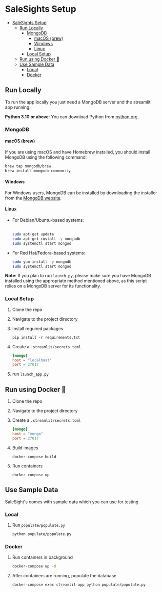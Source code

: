 # SaleSights Setup

- [SaleSights Setup](#salesights-setup)
  - [Run Locally](#run-locally)
    - [MongoDB](#mongodb)
      - [macOS (brew)](#macos-brew)
      - [Windows](#windows)
      - [Linux](#linux)
    - [Local Setup](#local-setup)
  - [Run using Docker 🐋](#run-using-docker-)
  - [Use Sample Data](#use-sample-data)
    - [Local](#local)
    - [Docker](#docker)

## Run Locally

To run the app locally you just need a MongoDB server and the streamlit app running.

**Python 3.10 or above**: You can download Python from [python.org](https://www.python.org/downloads/).

### MongoDB

#### macOS (brew) 
If you are using macOS and have Homebrew installed, you should install MongoDB using the following command:
```bash
brew tap mongodb/brew
brew install mongodb-community
```

#### Windows
For Windows users, MongoDB can be installed by downloading the installer from the [MongoDB website](https://www.mongodb.com/try/download/community).

#### Linux
- For Debian/Ubuntu-based systems:<br><br>
    ```bash
    sudo apt-get update
    sudo apt-get install -y mongodb
    sudo systemctl start mongod
    ```

- For Red Hat/Fedora-based systems:  
    ```bash
    sudo yum install -y mongodb
    sudo systemctl start mongod
    ```

**Note:**
If you plan to run `launch.py`, please make sure you have MongoDB installed using the appropriate method mentioned above, as this script relies on a MongoDB server for its functionality.

### Local Setup

1. Clone the repo

2. Navigate to the project directory

3. Install required packages
    ```
    pip install -r requirements.txt
    ```

4. Create a `.streamlit/secrets.toml`
    ```toml
    [mongo]
    host = "localhost"
    port = 27017
    ```

6. run `launch_app.py`

## Run using Docker 🐋

1. Clone the repo

2. Navigate to the project directory

3. Create a `.streamlit/secrets.toml`
    ```toml
    [mongo]
    host = "mongo"
    port = 27017
    ```

4. Build images
    ```
    docker-compose build
    ```

5. Run containers
    ```
    docker-compose up
    ```

## Use Sample Data

SaleSight's comes with sample data which you can use for testing. 

### Local
1. Run `populate/populate.py`
    ```bash
    python populate/populate.py
    ```

### Docker
1. Run containers in background
    ```bash
    docker-compose up -d
    ```

2. After containers are running, populate the database
    ```bash
   docker-compose exec streamlit-app python populate/populate.py
    ```

